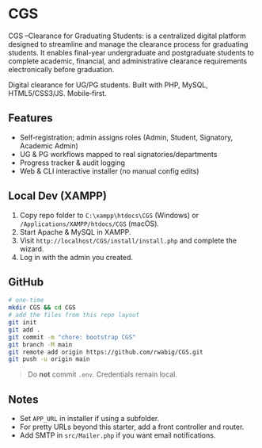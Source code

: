# CGS
CGS –Clearance for Graduating Students: is a centralized digital platform designed to streamline and manage the clearance process for graduating students. It enables final-year undergraduate and postgraduate students to complete academic, financial, and administrative clearance requirements electronically before graduation.

Digital clearance for UG/PG students. Built with PHP, MySQL, HTML5/CSS3/JS. Mobile‑first.

## Features
- Self‑registration; admin assigns roles (Admin, Student, Signatory, Academic Admin)
- UG & PG workflows mapped to real signatories/departments
- Progress tracker & audit logging
- Web & CLI interactive installer (no manual config edits)

## Local Dev (XAMPP)
1. Copy repo folder to `C:\xampp\htdocs\CGS` (Windows) or `/Applications/XAMPP/htdocs/CGS` (macOS).
2. Start Apache & MySQL in XAMPP.
3. Visit `http://localhost/CGS/install/install.php` and complete the wizard.
4. Log in with the admin you created.

## GitHub
```bash
# one‑time
mkdir CGS && cd CGS
# add the files from this repo layout
git init
git add .
git commit -m "chore: bootstrap CGS"
git branch -M main
git remote add origin https://github.com/rwabig/CGS.git
git push -u origin main
```

> Do **not** commit `.env`. Credentials remain local.

## Notes
- Set `APP_URL` in installer if using a subfolder.
- For pretty URLs beyond this starter, add a front controller and router.
- Add SMTP in `src/Mailer.php` if you want email notifications.
